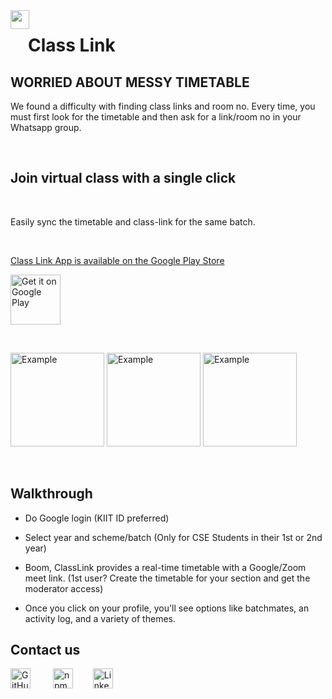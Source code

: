 <!-- markdownlint-disable -->
<div style="float: left;"><img src="https://i.imgur.com/dSgVux3.png" width="30" height="30"/></div>
<!-- markdownlint-restore -->

# &emsp;Class Link

## WORRIED ABOUT MESSY TIMETABLE

We found a difficulty with finding class links and room no. Every time, you must first look for the timetable and then ask for a link/room no in your Whatsapp group.

</br>

## Join virtual class with a single click

</br>

Easily sync the timetable and class-link for the same batch.

</br>

<!-- prettier-ignore-start -->
<!-- markdownlint-disable -->

<a href="https://play.google.com/store/apps/details?id=com.application.class_link">Class Link App is available on the Google Play Store</a>

<p align="left">
<a href="https://play.google.com/store/apps/details?id=com.application.class_link">
    <img alt="Get it on Google Play"
        height="80"
        src="https://play.google.com/intl/en_us/badges/images/generic/en_badge_web_generic.png" />
</a></p>

<br>
<p>
<img width="150px" alt="Example" src="https://i.imgur.com/EPgytPs.png"/>
<img width="150px" alt="Example" src="https://i.imgur.com/pI3M9eG.png"/>
<img width="150px" alt="Example" src="https://i.imgur.com/YTIE579.png"/>
</p>
<br>
<!-- markdownlint-restore -->
<!-- prettier-ignore-end -->

<!-- ## Description

Are you tired of scribbling your schedule in notebooks and then forgetting which class to attend? -->

## Walkthrough

- Do Google login (KIIT ID preferred)

- Select year and scheme/batch (Only for CSE Students in their 1st or 2nd year)

- Boom, ClassLink provides a real-time timetable with a Google/Zoom meet link.
    (1st user? Create the timetable for your section and get the moderator access)

- Once you click on your profile, you'll see options like batchmates, an activity log, and a variety of themes.

## Contact us

<!-- prettier-ignore-start -->
<!-- markdownlint-disable -->

<p align="left">
  <a href="mailto:classlinks@dsckiit.in"><img alt="GitHub" height="32" width="32" src="https://cdn-icons-png.flaticon.com/512/281/281769.png"></a>
  &emsp;&emsp;
  <a href="https://github.com/DSC-KIIT/class-links"><img alt="npm" height="32" width="32" src="https://i.imgur.com/R3BLvAW.png"></a>&emsp;&emsp;
  <a href="https://www.instagram.com/class_link_"><img alt="LinkedIn" height="32" width="32" src="https://i.imgur.com/OWdUupI.png"></a>
</p>

<!-- prettier-ignore-start -->
<!-- markdownlint-disable -->